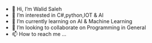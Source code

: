 - 👋 Hi, I’m Walid Saleh
- 👀 I’m interested in C#,python,IOT & AI
- 🌱 I’m currently learning on AI & Machine Learning
- 💞️ I’m looking to collaborate on Programming in General
- 📫 How to reach me ...

<!---
walsal201/walsal201 is a ✨ special ✨ repository because its `README.md` (this file) appears on your GitHub profile.
You can click the Preview link to take a look at your changes.
--->
